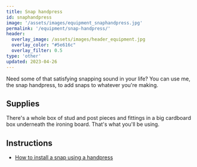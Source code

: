 ```yaml
---
title: Snap handpress
id: snaphandpress
image: '/assets/images/equipment_snaphandpress.jpg'
permalink: '/equipment/snap-handpress/'
header:
  overlay_image: /assets/images/header_equipment.jpg
  overlay_color: "#5e616c"
  overlay_filter: 0.5
type: 'other'
updated: 2023-04-26
---
```


Need some of that satisfying snapping sound in your life? You can use me, the snap handpress, to add snaps to whatever you're making.

## Supplies

There's a whole box of stud and post pieces and fittings in a big cardboard box underneath the ironing board. That's what you'll be using.


## Instructions

* [How to install a snap using a handpress](https://www.ifixit.com/Guide/Installing+a+Metal+Snap+Using+a+Hand+Press/19446)